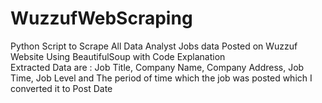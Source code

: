 # WuzzufWebScraping
Python Script to Scrape All Data Analyst Jobs data Posted on Wuzzuf Website Using BeautifulSoup with Code Explanation<br>
Extracted Data are : Job Title, Company Name, Company Address, Job Time, Job Level and The period of time which the job was posted which I converted it to Post Date

